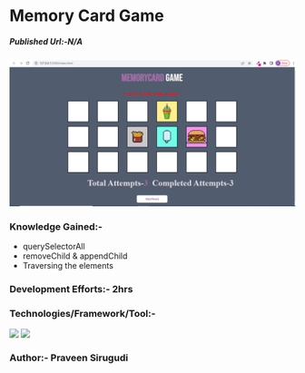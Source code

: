 # Memory Card Game

##### Published Url:-N/A


<img src="https://github.com/sirugudipraveen3637/MemoryCard/blob/main/memorycard.PNG" height="50%" width="100%"/>


### Knowledge Gained:-

  - querySelectorAll
  - removeChild & appendChild
  - Traversing the elements
  
### Development Efforts:- 2hrs
  
### Technologies/Framework/Tool:-
<span>

<img src="https://img.shields.io/badge/-Java%20Script-yellowgreen"/>
<img src="https://img.shields.io/badge/-HTML-blue"/>
</span>


### Author:- <b>Praveen Sirugudi<b>


